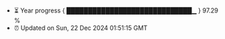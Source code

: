 - ⏳ Year progress { █████████████████████████████▁ } 97.29 %
- ⏰ Updated on Sun, 22 Dec 2024 01:51:15 GMT

